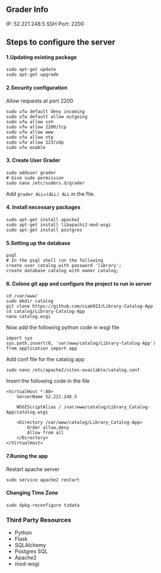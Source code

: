 ## Grader Info
IP: 52.221.248.5
SSH Port: 2200

## Steps to configure the server
#### 1.Updating existing package
```
sudo apt-get update
sudo apt-get upgrade
```
#### 2.Security configuration
Allow requests at port 2200
```
sudo ufw default deny incoming
sudo ufw default allow outgoing
sudo ufw allow ssh
sudo ufw allow 2200/tcp
sudo ufw allow www
sudo ufw allow ntp
sudo ufw allow 123/udp
sudo ufw enable
```
#### 3. Create User Grader
```
sudo adduser grader
# Give sudo permission
sudo nano /etc/suders.d/grader
```
Add  `grader ALL=(ALL) ALL` in the file.
#### 4. Install necessary packages
```
sudo apt-get install apache2
sudo apt-get install libapachi2-mod-wsgi
sudo apt-get install postgres
```

#### 5.Setting up the database
```
psql
# In the psql shell run the following
create user catalog with password 'library';
create database catalog with owner catalog;
```
#### 6. Colone git app and configure the project to run in server
```
cd /var/www/
sudo mkdir catalog
git clone https://github.com/siam923/Library-Catalog-App
cd catalog/Library-Catalog-App
nano catalog.wsgi
```
Now add the following python code in wsgi file
```
import sys
sys.path.insert(0, 'var/www/catalog/Library-Catalog-App')
from application import app
```
Add conf file for the catalog app
```
sudo nano /etc/apache2/sites-available/catalog.conf
```
Insert the following code in the file
```
<VirtualHost *:80>
    ServerName 52.221.248.5

    WSGIScriptAlias / /var/www/catalog/Library_Catalog-App/catalog.wsgi

    <Directory /var/www/catalog/Library_Catalog-App>
        Order allow,deny
        Allow from all
    </Directory>
</VirtualHost>
```
#### 7.Runing the app
Restart apache server
```
sudo service apache2 restart
```

#### Changing Time Zone
`sudo dpkg-reconfigure tzdata`

### Third Party Resources
* Python
* Flask
* SQLAlchemy
* Postgres SQL
* Apache2
* mod-wsgi
